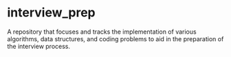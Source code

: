 # interview_prep

A repository that focuses and tracks the implementation of various algorithms, data structures, and coding problems to aid in the preparation of the interview process.
